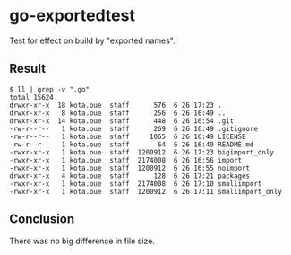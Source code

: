 # go-exportedtest
Test for effect on build by "exported names".

## Result
```ShellSession
$ ll | grep -v ".go"
total 15624
drwxr-xr-x  18 kota.oue  staff      576  6 26 17:23 .
drwxr-xr-x   8 kota.oue  staff      256  6 26 16:49 ..
drwxr-xr-x  14 kota.oue  staff      448  6 26 16:54 .git
-rw-r--r--   1 kota.oue  staff      269  6 26 16:49 .gitignore
-rw-r--r--   1 kota.oue  staff     1065  6 26 16:49 LICENSE
-rw-r--r--   1 kota.oue  staff       64  6 26 16:49 README.md
-rwxr-xr-x   1 kota.oue  staff  1200912  6 26 17:23 bigimport_only
-rwxr-xr-x   1 kota.oue  staff  2174008  6 26 16:56 import
-rwxr-xr-x   1 kota.oue  staff  1200912  6 26 16:55 noimport
drwxr-xr-x   4 kota.oue  staff      128  6 26 17:21 packages
-rwxr-xr-x   1 kota.oue  staff  2174008  6 26 17:10 smallimport
-rwxr-xr-x   1 kota.oue  staff  1200912  6 26 17:11 smallimport_only
```

## Conclusion
There was no big difference in file size.
